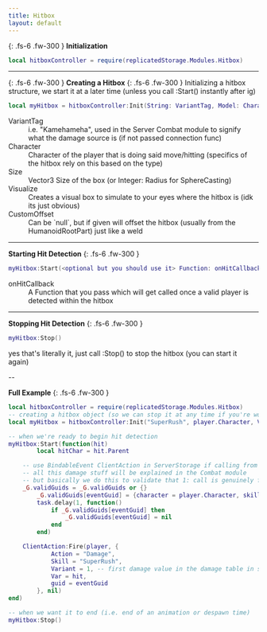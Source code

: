 ```yaml
---
title: Hitbox
layout: default
---
```


{: .fs-6 .fw-300 }
**Initialization**
```lua
local hitboxController = require(replicatedStorage.Modules.Hitbox)
```

---

{: .fs-6 .fw-300 }
**Creating a Hitbox**
{: .fs-6 .fw-300 }
Initializing a hitbox structure, we start it at a later time (unless you call :Start() instantly after ig)
```lua
local myHitbox = hitboxController:Init(String: VariantTag, Model: Character, Vector3: Size, Bool: Visualize, <Optional> CFrame: CustomOffset)
```
<dl>
  <dt>VariantTag</dt>
  <dd>i.e. "Kamehameha", used in the Server Combat module to signify what the damage source is (if not passed connection func)</dd>
  <dt>Character</dt>
  <dd>Character of the player that is doing said move/hitting (specifics of the hitbox rely on this based on the type)</dd>
  <dt>Size</dt>
  <dd>Vector3 Size of the box (or Integer: Radius for SphereCasting)</dd>
  <dt>Visualize</dt>
  <dd>Creates a visual box to simulate to your eyes where the hitbox is (idk its just obvious)</dd>
  <dt>CustomOffset</dt>
  <dd>Can be `null`, but if given will offset the hitbox (usually from the HumanoidRootPart) just like a weld</dd>
</dl>

---

**Starting Hit Detection**
{: .fs-6 .fw-300 }
```lua
myHitbox:Start(<optional but you should use it> Function: onHitCallback)
```
<dl>
  <dt>onHitCallback</dt>
  <dd>A Function that you pass which will get called once a valid player is detected within the hitbox</dd>
</dl>

---

**Stopping Hit Detection**
{: .fs-6 .fw-300 }
```lua
myHitbox:Stop()
```
yes that's literally it, just call :Stop() to stop the hitbox (you can start it again)

--

**Full Example**
{: .fs-6 .fw-300 }
```lua
local hitboxController = require(replicatedStorage.Modules.Hitbox)
-- creating a hitbox object (so we can stop it at any time if you're wondering why :Init() isn't also just :Start()
local myHitbox = hitboxController:Init("SuperRush", player.Character, Vector3.new(5,5,5), false)

-- when we're ready to begin hit detection
myHitbox:Start(function(hit)
		local hitChar = hit.Parent

    -- use BindableEvent ClientAction in ServerStorage if calling from server (i.e. a skill), and calling the normal remote otherwise (explained in Networks page)
    -- all this damage stuff will be explained in the Combat module
    -- but basically we do this to validate that 1: call is genuinely from the server and was not somehow exploited by the client in anyway
    _G.validGuids = _G.validGuids or {}
		_G.validGuids[eventGuid] = {character = player.Character, skill = "SuperRush", expires = os.clock() + 1}
		task.delay(1, function()
			if _G.validGuids[eventGuid] then
				_G.validGuids[eventGuid] = nil
			end
		end)

    ClientAction:Fire(player, {
			Action = "Damage",
			Skill = "SuperRush",
			Variant = 1, -- first damage value in the damage table in stats for skill
			Var = hit,
			guid = eventGuid
		}, nil)
end)

-- when we want it to end (i.e. end of an animation or despawn time)
myHitbox:Stop()

```
